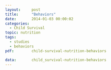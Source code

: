 ```yaml
---
layout:     post
title:      "Behaviors"
date:       2014-01-03 00:00:02
categories: 
  - Child Survival
topic: nutrition
tags:       
  - studies
  - behaviors
pdf:        child-survival-nutrition-behaviors

data:       child_survival-nutrition-behaviors
---
```

